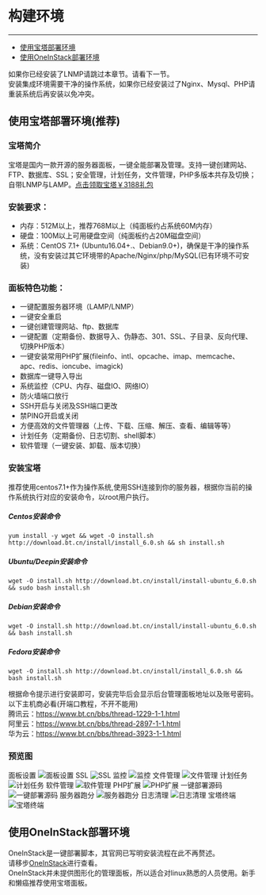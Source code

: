 # 构建环境

---

- [使用宝塔部署环境](#section-1)
- [使用OneInStack部署环境](#section-2)

如果你已经安装了LNMP请跳过本章节。请看下一节。  
安装集成环境需要干净的操作系统，如果你已经安装过了Nginx、Mysql、PHP请重装系统后再安装以免冲突。

<a name="section-1"></a>
## 使用宝塔部署环境(推荐)

### 宝塔简介
宝塔是国内一款开源的服务器面板，一键全能部署及管理。支持一键创建网站、FTP、数据库、SSL；安全管理，计划任务，文件管理，PHP多版本共存及切换；自带LNMP与LAMP。[点击领取宝塔￥3188礼包](https://www.bt.cn/?invite_code=MV9lc2l0eGM=)

### 安装要求：
* 内存：512M以上，推荐768M以上（纯面板约占系统60M内存）
* 硬盘：100M以上可用硬盘空间（纯面板约占20M磁盘空间）
* 系统：CentOS 7.1+ (Ubuntu16.04+.、Debian9.0+)，确保是干净的操作系统，没有安装过其它环境带的Apache/Nginx/php/MySQL(已有环境不可安装)

### 面板特色功能：
* 一键配置服务器环境（LAMP/LNMP）
* 一键安全重启
* 一键创建管理网站、ftp、数据库
* 一键配置（定期备份、数据导入、伪静态、301、SSL、子目录、反向代理、切换PHP版本）
* 一键安装常用PHP扩展(fileinfo、intl、opcache、imap、memcache、apc、redis、ioncube、imagick)
* 数据库一键导入导出
* 系统监控（CPU、内存、磁盘IO、网络IO）
* 防火墙端口放行
* SSH开启与关闭及SSH端口更改
* 禁PING开启或关闭
* 方便高效的文件管理器（上传、下载、压缩、解压、查看、编辑等等）
* 计划任务（定期备份、日志切割、shell脚本）
* 软件管理（一键安装、卸载、版本切换）

### 安装宝塔
推荐使用centos7.1+作为操作系统,使用SSH连接到你的服务器，根据你当前的操作系统执行对应的安装命令，以root用户执行。

##### Centos安装命令
`yum install -y wget && wget -O install.sh http://download.bt.cn/install/install_6.0.sh && sh install.sh`  

##### Ubuntu/Deepin安装命令
`wget -O install.sh http://download.bt.cn/install/install-ubuntu_6.0.sh && sudo bash install.sh`

##### Debian安装命令
`wget -O install.sh http://download.bt.cn/install/install-ubuntu_6.0.sh && bash install.sh`

##### Fedora安装命令
`wget -O install.sh http://download.bt.cn/install/install_6.0.sh && bash install.sh`

根据命令提示进行安装即可，安装完毕后会显示后台管理面板地址以及账号密码。  
以下主机商必看(开端口教程，不开不能用)  
腾讯云：https://www.bt.cn/bbs/thread-1229-1-1.html  
阿里云：https://www.bt.cn/bbs/thread-2897-1-1.html  
华为云：https://www.bt.cn/bbs/thread-3923-1-1.html

### 预览图
面板设置
![面板设置](https://www.bt.cn/bbs/data/attachment/forum/201811/17/021525iyo99uqu9mmf8rjx.jpg)
SSL
![SSL](https://www.bt.cn/bbs/data/attachment/forum/201811/17/021537n4y181akxyf441ey.jpg)
监控
![监控](https://www.bt.cn/bbs/data/attachment/forum/201811/17/021600mhtlsbbljvbvjjby.jpg)
文件管理
![文件管理](https://www.bt.cn/bbs/data/attachment/forum/201811/17/021550k767766ti8zg6cig.jpg)
计划任务
![计划任务](https://www.bt.cn/bbs/data/attachment/forum/201811/17/021610t495e6lv5k9l2dv8.jpg)
软件管理
![软件管理](https://www.bt.cn/bbs/data/attachment/forum/201811/17/021509dsh0g1lycygdylid.jpg)
PHP扩展
![PHP扩展](https://www.bt.cn/bbs/data/attachment/forum/201811/17/021620wbvnd1gbii7zubbd.jpg)
一键部署源码
![一键部署源码](https://www.bt.cn/bbs/data/attachment/forum/201811/17/023004p522uoy52ioyuoyy.jpg)
服务器跑分
![服务器跑分](https://www.bt.cn/bbs/data/attachment/forum/201811/17/022624gffc2cp3xz2903y2.jpg)
日志清理
![日志清理](https://www.bt.cn/bbs/data/attachment/forum/201811/17/022655vtjy39iyjksm99kk.jpg)
宝塔终端
![宝塔终端](https://www.bt.cn/bbs/data/attachment/forum/201811/17/022641bq2vnnkwstrazsrv.jpg)

<a name="section-2"></a>
## 使用OneInStack部署环境
OneInStack是一键部署脚本，其官网已写明安装流程在此不再赘述。  
请移步[OneInStack](https://oneinstack.com/install/)进行查看。  
OneInStack并未提供图形化的管理面板，所以适合对linux熟悉的人员使用。新手和懒癌推荐使用宝塔面板。

